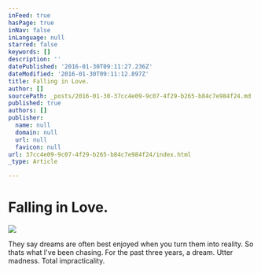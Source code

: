```yaml
---
inFeed: true
hasPage: true
inNav: false
inLanguage: null
starred: false
keywords: []
description: ''
datePublished: '2016-01-30T09:11:27.236Z'
dateModified: '2016-01-30T09:11:12.897Z'
title: Falling in Love.
author: []
sourcePath: _posts/2016-01-30-37cc4e09-9c07-4f29-b265-b84c7e984f24.md
published: true
authors: []
publisher:
  name: null
  domain: null
  url: null
  favicon: null
url: 37cc4e09-9c07-4f29-b265-b84c7e984f24/index.html
_type: Article

---
```

# Falling in Love.
![](https://the-grid-user-content.s3-us-west-2.amazonaws.com/7b85cb41-045e-4ec3-868f-b2525983d1ad.jpg)

They say dreams are often best enjoyed when you turn them into reality. So thats what I've been chasing. For the past three years, a dream. Utter madness. Total impracticality.